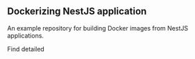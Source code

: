 ## Dockerizing NestJS application

An example repository for building Docker images from NestJS applications.

Find detailed
